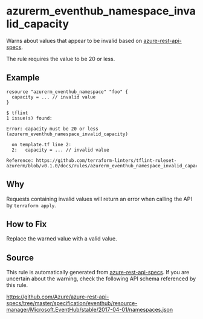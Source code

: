 <!--- This file generated by `tools/apispec-rule-gen/main.go`. DO NOT EDIT --->

# azurerm_eventhub_namespace_invalid_capacity

Warns about values that appear to be invalid based on [azure-rest-api-specs](https://github.com/Azure/azure-rest-api-specs).

The rule requires the value to be 20 or less.

## Example

```hcl
resource "azurerm_eventhub_namespace" "foo" {
  capacity = ... // invalid value
}
```

```
$ tflint
1 issue(s) found:

Error: capacity must be 20 or less (azurerm_eventhub_namespace_invalid_capacity)

  on template.tf line 2:
  2:   capacity = ... // invalid value

Reference: https://github.com/terraform-linters/tflint-ruleset-azurerm/blob/v0.1.0/docs/rules/azurerm_eventhub_namespace_invalid_capacity.md

```

## Why

Requests containing invalid values will return an error when calling the API by `terraform apply`.

## How to Fix

Replace the warned value with a valid value.

## Source

This rule is automatically generated from [azure-rest-api-specs](https://github.com/Azure/azure-rest-api-specs). If you are uncertain about the warning, check the following API schema referenced by this rule.

https://github.com/Azure/azure-rest-api-specs/tree/master/specification/eventhub/resource-manager/Microsoft.EventHub/stable/2017-04-01/namespaces.json
